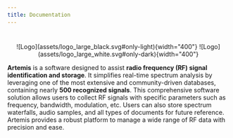 ```yaml
---
title: Documentation
---
```

# 

<p align="center" markdown>
    ![Logo](assets/logo_large_black.svg#only-light){width="400"}
    ![Logo](assets/logo_large_white.svg#only-dark){width="400"}
</p>

**Artemis** is a software designed to assist **radio frequency (RF) signal identification and storage**. It simplifies real-time spectrum analysis by leveraging one of the most extensive and community-driven databases, containing nearly **500 recognized signals**. This comprehensive software solution allows users to collect RF signals with specific parameters such as frequency, bandwidth, modulation, etc. Users can also store spectrum waterfalls, audio samples, and all types of documents for future reference. Artemis provides a robust platform to manage a wide range of RF data with precision and ease.
